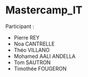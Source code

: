 # Mastercamp_IT


Participant : 
- Pierre REY
- Noa CANTRELLE
- Théo VILLANO
- Mohamed AALI ANDELLA
- Tom SAUTRON
- Timothée FOUGERON
